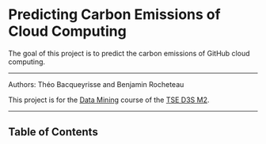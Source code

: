# Predicting Carbon Emissions of Cloud Computing

The goal of this project is to predict the carbon emissions of GitHub cloud computing.

---

Authors: Théo Bacqueyrisse and Benjamin Rocheteau

This project is for the [Data Mining](https://www.tse-fr.eu/sites/default/files/TSE/ecole/doc/syllabi/2023-2024/m2_s1_datamining_gil-casals_halford_2023-2024.pdf) course of the [TSE D3S M2](https://www.tse-fr.eu/master-data-science-social-sciences?lang=en). 

---

## Table of Contents


